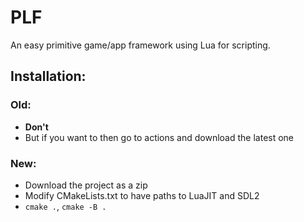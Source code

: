 # PLF
An easy primitive game/app framework using Lua for scripting.

## Installation:

### Old:
- **Don't**
- But if you want to then go to actions and download the latest one

### New:
- Download the project as a zip
- Modify CMakeLists.txt to have paths to LuaJIT and SDL2
- `cmake .`, `cmake -B .`
